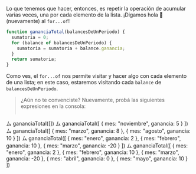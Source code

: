  Lo que tenemos que hacer, entonces, es repetir la operación de acumular varias veces, una por cada elemento de la lista. ¡Digamos hola :wave: (nuevamente) al `for...of`!

```javascript
function gananciaTotal(balancesDeUnPeriodo) {
  sumatoria = 0;
  for (balance of balancesDeUnPeriodo) {
    sumatoria = sumatoria + balance.ganancia;
  }
  return sumatoria;
}
```

Como ves, el `for...of` nos permite visitar y hacer algo con cada elemento de una lista; en este caso, estaremos visitando cada `balance` de `balancesDeUnPeriodo`.  

> ¿Aún no te convenciste? Nuevamente, probá las siguientes expresiones en la consola:
>
>``` javascript
ム gananciaTotal([])
ム gananciaTotal([
    { mes: "noviembre", ganancia: 5 }
   ])
ム gananciaTotal([
    { mes: "marzo", ganancia: 8 }, 
    { mes: "agosto", ganancia: 10 }
   ])
ム gananciaTotal([
    { mes: "enero", ganancia: 2 }, 
    { mes: "febrero", ganancia: 10 }, 
    { mes: "marzo", ganancia: -20 }
   ])
ム gananciaTotal([
    { mes: "enero", ganancia: 2 }, 
    { mes: "febrero", ganancia: 10 }, 
    { mes: "marzo", ganancia: -20 }, 
    { mes: "abril", ganancia: 0 }, 
    { mes: "mayo", ganancia: 10 }
   ])
```


